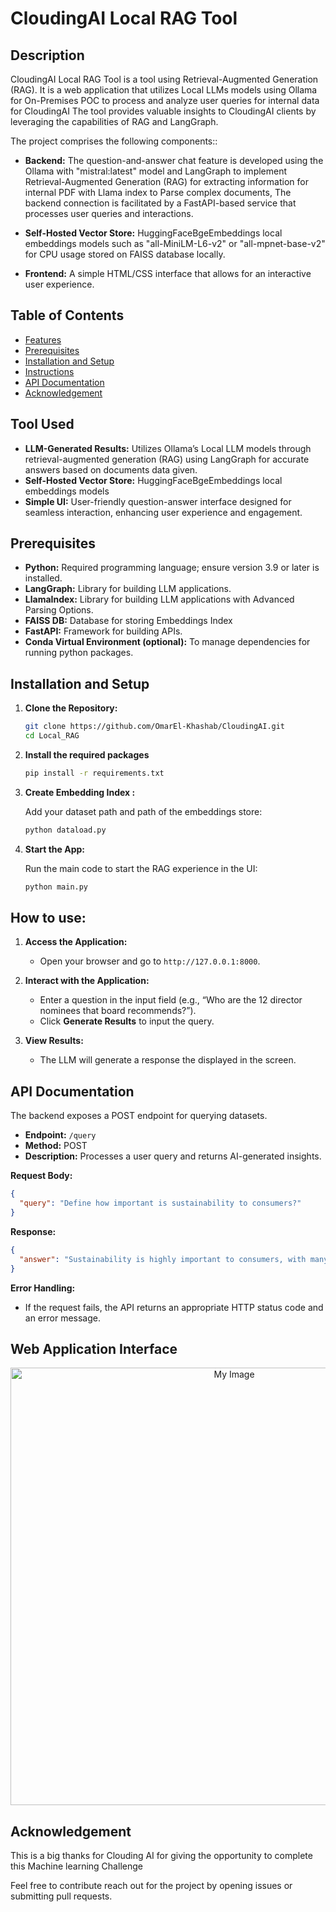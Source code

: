 # CloudingAI Local RAG Tool

##  Description
CloudingAI Local RAG Tool is a tool using Retrieval-Augmented Generation (RAG).
It is a web application that utilizes Local LLMs models using Ollama for On-Premises POC
to process and analyze user queries for internal data for CloudingAI
The tool provides valuable insights to CloudingAI clients by 
leveraging the capabilities of RAG and LangGraph.

The project comprises the following components::

- **Backend:** The question-and-answer chat feature is developed using the Ollama with "mistral:latest" model and LangGraph to implement Retrieval-Augmented Generation (RAG) 
for extracting information for internal PDF with Llama index to Parse complex documents, The backend connection is facilitated by a FastAPI-based service that processes user queries and interactions.

- **Self-Hosted Vector Store:** HuggingFaceBgeEmbeddings local embeddings models such as "all-MiniLM-L6-v2"
 or "all-mpnet-base-v2" for CPU usage stored on FAISS database locally.

- **Frontend:** A simple HTML/CSS interface that allows for an interactive user experience.

## Table of Contents

- [Features](#features)
- [Prerequisites](#prerequisites)
- [Installation and Setup](#installation-and-setup)
- [Instructions](#Instructions)
- [API Documentation](#api-documentation)
- [Acknowledgement](#Acknowledgement)

## Tool Used

- **LLM-Generated Results:** Utilizes Ollama’s Local LLM models through retrieval-augmented generation (RAG) using LangGraph for accurate answers based on documents data given.
- **Self-Hosted Vector Store:** HuggingFaceBgeEmbeddings local embeddings models
- **Simple UI:** User-friendly question-answer interface designed for seamless interaction, enhancing user experience and engagement.

## Prerequisites

- **Python:** Required programming language; ensure version 3.9 or later is installed.
- **LangGraph:** Library for building LLM applications.
- **LlamaIndex:** Library for building LLM applications with Advanced Parsing Options.
- **FAISS DB:** Database for storing Embeddings Index
- **FastAPI:** Framework for building APIs.
- **Conda Virtual Environment (optional):** To manage dependencies for running python packages.

## Installation and Setup

1. **Clone the Repository:**

	```sh
	git clone https://github.com/OmarEl-Khashab/CloudingAI.git
	cd Local_RAG
	```

2. **Install the required packages** 

	```sh
	pip install -r requirements.txt
	```

3. **Create Embedding Index :**

	Add your dataset path and path of the embeddings store:
	```sh
	python dataload.py
	```

4. **Start the App:**

	Run the main code to start the RAG experience in the UI:

	```sh
	python main.py
	```


## How to use:

1. **Access the Application:**

	- Open your browser and go to `http://127.0.0.1:8000`.


2. **Interact with the Application:**

	- Enter a question in the input field (e.g., “Who are the 12 director nominees that board recommends?”).
	- Click **Generate Results** to input the query.


3. **View Results:**
	- The LLM will generate a response the  displayed in the screen.
## API Documentation

The backend exposes a POST endpoint for querying datasets.

- **Endpoint:** `/query`
- **Method:** POST
- **Description:** Processes a user query and returns AI-generated insights.

**Request Body:**

```json
{
  "query": "Define how important is sustainability to consumers?"
}
```

**Response:**

```json
{
  "answer": "Sustainability is highly important to consumers, with many prioritizing brands' sustainability credentials in purchasing decisions, influencing around 60-70% of shoppers."
}
```

**Error Handling:**

- If the request fails, the API returns an appropriate HTTP status code and an error message.

## Web Application Interface



<p align="center">
  <img src="/SAT.png" alt="My Image" width="700"/>
</p>

## Acknowledgement

This is a big thanks for Clouding AI for giving the opportunity to complete this Machine learning Challenge

Feel free to contribute reach out for the project by opening issues or submitting pull requests.
